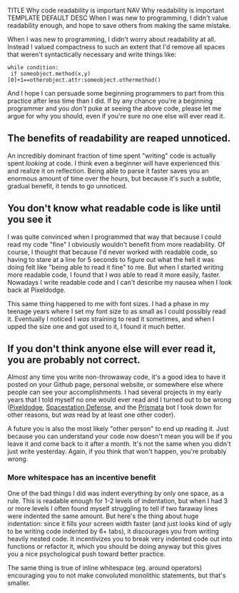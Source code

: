 TITLE Why code readability is important
NAV Why readability is important
TEMPLATE DEFAULT
DESC When I was new to programming, I didn't value readability enough, and hope to save others from making the same mistake.

When I was new to programming, I didn't worry about readability at all. Instead I valued compactness to such an extent that I'd remove all spaces that weren't syntactically necessary and write things like:
```
while condition:
 if someobject.method(x,y)[0]+1==otherobject.attr:someobject.othermethod()
```
And I hope I can persuade some beginning programmers to part from this practice after less time than I did. If by any chance you're a beginning programmer and you *don't* puke at seeing the above code, please let me argue for why you should, even if you're sure no one else will ever read it.

## The benefits of readability are reaped unnoticed.

An incredibly dominant fraction of time spent "writing" code is actually spent *looking* at code. I think even a beginner will have experienced this and realize it on reflection. Being able to parse it faster saves you an enormous amount of time over the hours, but because it's such a subtle, gradual benefit, it tends to go unnoticed.

## You don't know what readable code is like until you see it

I was quite convinced when I programmed that way that because I could read my code "fine" I obviously wouldn't benefit from more readability. Of course, I thought that because I'd never worked with readable code, so having to stare at a line for 5 seconds to figure out what the hell it was doing felt like "being able to read it fine" to me. But when I started writing more readable code, I found that I *was* able to read it more easily, faster. Nowadays I write readable code and I can't describe my nausea when I look back at Pixeldodge.

This same thing happened to me with font sizes. I had a phase in my teenage years where I set my font size to as small as I could possibly read it. Eventually I noticed I *was* straining to read it sometimes, and when I upped the size one and got used to it, I found it much better.

## If you don't think anyone else will ever read it, you are probably not correct.

Almost any time you write non-throwaway code, it's a good idea to have it posted on your Github page, personal website, or somewhere else where people can see your accomplishments. I had several projects in my early years that I told myself no one would ever read and I turned out to be wrong ([Pixeldodge](https://github.com/yujiri8/pixeldodge), [Spacestation Defense](https://github.com/yujiri8/spacestation-defense), and the [Prismata](/reviews/prismata) bot I took down for other reasons, but *was* read by at least one other coder).

A future you is also the most likely "other person" to end up reading it. Just because you can understand your code now doesn't mean you will be if you leave it and come back to it after a month. It's not the same when you didn't just write yesterday. Again, if you think that won't happen, you're probably wrong.

### More whitespace has an incentive benefit

One of the bad things I did was indent everything by only one space, as a rule. This is readable enough for 1-2 levels of indentation, but when I had 3 or more levels I often found myself struggling to tell if two faraway lines were indented the same amount. But here's the thing about huge indentation: since it fills your screen width faster (and just looks kind of ugly to be writing code indented by 6+ tabs), it discourages you from writing heavily nested code. It incentivizes you to break very indented code out into functions or refactor it, which you should be doing anyway but this gives you a nice psychological push toward better practice.

The same thing is true of inline whitespace (eg. around operators) encouraging you to not make convoluted monolithic statements, but that's smaller.
